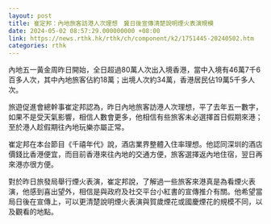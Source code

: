 ```yaml
---
layout: post
title: 崔定邦：內地旅客訪港人次理想　冀日後宣傳清楚說明煙火表演規模
date: 2024-05-02 08:57:29.000000000 +08:00
link: https://news.rthk.hk/rthk/ch/component/k2/1751445-20240502.htm
categories: rthk
---
```


內地五一黃金周昨日開始，全日超過80萬人次出入境香港，當中入境有46萬7千6百多人次，其中內地旅客佔約18萬；出境人次約34萬，香港居民佔19萬5千多人次。

旅遊促進會總幹事崔定邦認為，昨日內地旅客訪港人次理想，平了去年五一數字，如果不是受天氣影響，相信人數會更多，他相信有些旅客未必選擇首日假期來港；至於港人趁假期往內地玩樂亦屬正常。

崔定邦在本台節目《千禧年代》說，酒店業界整體入住率理想。他認同深圳的酒店價錢比香港便宜，而目前香港來往內地的交通方便，旅客選擇返內地住宿，翌日再來港亦很方便。

對於昨日旅發局舉行煙火表演，崔定邦說，了解過一些旅客來港真是為看煙火表演，他感到喜出望外，相信是與政府及社交平台小紅書的宣傳推介有關。他希望當局日後在宣傳上，可以更清楚說明煙火表演與賀歲煙花或國慶煙花的規模不同，以及觀看的地點。
